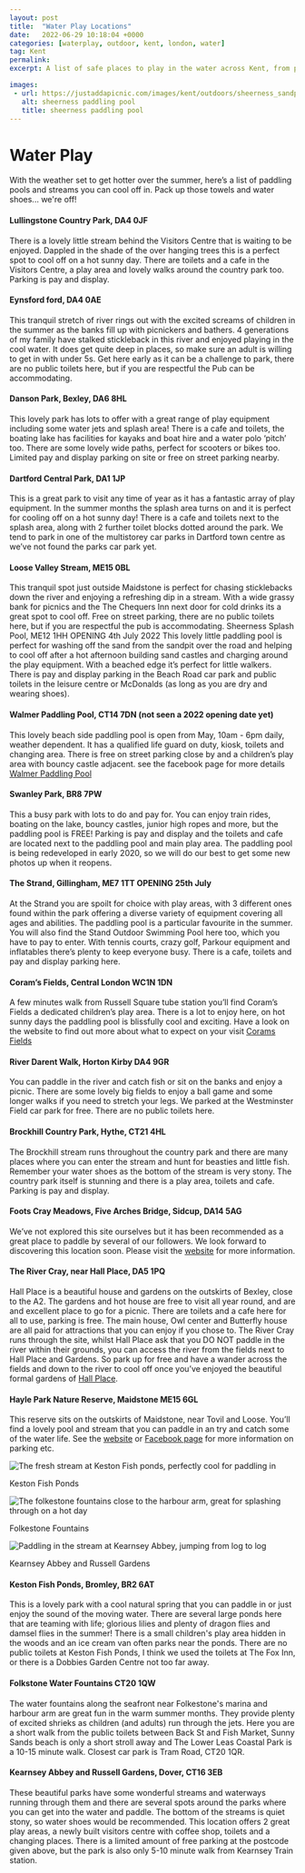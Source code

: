 ```yaml
---
layout: post
title:  "Water Play Locations"
date:   2022-06-29 10:18:04 +0000
categories: [waterplay, outdoor, kent, london, water]
tag: Kent
permalink: 
excerpt: A list of safe places to play in the water across Kent, from paddling pools, to little streams.

images: 
 - url: https://justaddapicnic.com/images/kent/outdoors/sheerness_sandpit/sheerness4.jpg
   alt: sheerness paddling pool 
   title: sheerness paddling pool
---
```


# Water Play
With the weather set to get hotter over the summer, here’s a list of paddling pools and streams you can cool off in. Pack up those towels and water shoes... we're off!

#### Lullingstone Country Park, DA4 0JF
There is a lovely little stream behind the Visitors Centre that is waiting to be enjoyed. Dappled in the shade of the over hanging trees this is a perfect spot to cool off on a hot sunny day. There are toilets and a cafe in the Visitors Centre, a play area and lovely walks around the country park too. Parking is pay and display.


#### Eynsford ford, DA4 0AE
This tranquil stretch of river rings out with the excited screams of children in the summer as the banks fill up with picnickers and bathers. 4 generations of my family have stalked stickleback in this river and enjoyed playing in the cool water. It does get quite deep in places, so make sure an adult is willing to get in with under 5s. Get here early as it can be a challenge to park, there are no public toilets here, but if you are respectful the Pub can be accommodating.

#### Danson Park, Bexley, DA6 8HL
This lovely park has lots to offer with a great range of play equipment including some water jets and splash area! There is a cafe and toilets, the boating lake has facilities for kayaks and boat hire and a water polo ‘pitch’ too. There are some lovely wide paths, perfect for scooters or bikes too. Limited pay and display parking on site or free on street parking nearby.

#### Dartford Central Park, DA1 1JP
This is a great park to visit any time of year as it has a fantastic array of play equipment. In the summer months the splash area turns on and it is perfect for cooling off on a hot sunny day! There is a cafe and toilets next to the splash area, along with 2 further toilet blocks dotted around the park. We tend to park in one of the multistorey car parks in Dartford town centre as we’ve not found the parks car park yet.

#### Loose Valley Stream, ME15 0BL
This tranquil spot just outside Maidstone is perfect for chasing sticklebacks down the river and enjoying a refreshing dip in a stream. With a wide grassy bank for picnics and the The Chequers Inn next door for cold drinks its a great spot to cool off. Free on street parking, there are no public toilets here, but if you are respectful the pub is accommodating.
Sheerness Splash Pool, ME12 1HH OPENING 4th July 2022
This lovely little paddling pool is perfect for washing off the sand from the sandpit over the road and helping to cool off after a hot afternoon building sand castles and charging around the play equipment. With a beached edge it’s perfect for little walkers. There is pay and display parking in the Beach Road car park and public toilets in the leisure centre or McDonalds (as long as you are dry and wearing shoes).

#### Walmer Paddling Pool, CT14 7DN (not seen a 2022 opening date yet)
This lovely beach side paddling pool is open from May, 10am - 6pm daily, weather dependent. It has a qualified life guard on duty, kiosk, toilets and changing area. There is free on street parking close by and a children’s play area with bouncy castle adjacent.
see the facebook page for more details [Walmer Paddling Pool](https://www.facebook.com/paddlingpoolwalmer/)

#### Swanley Park, BR8 7PW
This a busy park with lots to do and pay for. You can enjoy train rides, boating on the lake, bouncy castles, junior high ropes and more, but the paddling pool is FREE! Parking is pay and display and the toilets and cafe are located next to the paddling pool and main play area. The paddling pool is being redeveloped in early 2020, so we will do our best to get some new photos up when it reopens.

#### The Strand, Gillingham, ME7 1TT OPENING 25th July
At the Strand you are spoilt for choice with play areas, with 3 different ones found within the park offering a diverse variety of equipment covering all ages and abilities. The paddling pool is a particular favourite in the summer. You will also find the Stand Outdoor Swimming Pool here too, which you have to pay to enter. With tennis courts, crazy golf, Parkour equipment and inflatables there’s plenty to keep everyone busy. There is a cafe, toilets and pay and display parking here. 

#### Coram’s Fields, Central London WC1N 1DN
A few minutes walk from Russell Square tube station you’ll find Coram’s Fields a dedicated children’s play area. There is a lot to enjoy here, on hot sunny days the paddling pool is blissfully cool and exciting. Have a look on the website to find out more about what to expect on your visit [Corams Fields](https://www.coramsfields.org/park-playground/)

#### River Darent Walk, Horton Kirby DA4 9GR
You can paddle in the river and catch fish or sit on the banks and enjoy a picnic. There are some lovely big fields to enjoy a ball game and some longer walks if you need to stretch your legs. We parked at the Westminster Field car park for free. There are no public toilets here.

#### Brockhill Country Park, Hythe, CT21 4HL
The Brockhill stream runs throughout the country park and there are many places where you can enter the stream and hunt for beasties and little fish. Remember your water shoes as the bottom of the stream is very stony. The country park itself is stunning and there is a play area, toilets and cafe. Parking is pay and display.

#### Foots Cray Meadows, Five Arches Bridge, Sidcup, DA14 5AG
We’ve not explored this site ourselves but it has been recommended as a great place to paddle by several of our followers. We look forward to discovering this location soon. Please visit the [website](footscraymeadows.org) for more information.

#### The River Cray, near Hall Place, DA5 1PQ
Hall Place is a beautiful house and gardens on the outskirts of Bexley, close to the A2. The gardens and hot house are free to visit all year round, and are and excellent place to go for a picnic. There are toilets and a cafe here for all to use, parking is free. The main house, Owl center and Butterfly house are all paid for attractions that you can enjoy if you chose to. The River Cray runs through the site, whilst Hall Place ask that you DO NOT paddle in the river within their grounds, you can access the river from the fields next to Hall Place and Gardens. So park up for free and have a wander across the fields and down to the river to cool off once you’ve enjoyed the beautiful formal gardens of [Hall Place](https://www.hallplace.org.uk/).

#### Hayle Park Nature Reserve, Maidstone ME15 6GL
This reserve sits on the outskirts of Maidstone, near Tovil and Loose. You’ll find a lovely pool and stream that you can paddle in an try and catch some of the water life. See the [website](https://www.hayleparknaturereserve.org.uk/about-the-garden) or [Facebook page](https://www.facebook.com/hayleparknaturereserve/photos/?ref=page_internal) for more information on parking etc.

<div class="container">

  <div class="row">

  <div class="col-md-4">
    <div class="card" id="portrait">
      <img src="https://justaddapicnic.com/images/kent/outdoors/keston-fish-ponds/keston1.jpeg" alt="The fresh stream at Keston Fish ponds, perfectly cool for paddling in" class="img-fluid">
      <p>Keston Fish Ponds</p>
    </div>  
  </div>

  <div class="col-md-4">
    <div class="card" id="landscape">
      <img src="https://justaddapicnic.com/images/kent/outdoors/folkestone_park/folkestone-waterfountain.jpeg" alt="The folkestone fountains close to the harbour arm, great for splashing through on a hot day" class="img-fluid">
      <p>Folkestone Fountains</p>
    </div>
  </div>

  <div class="col-md-4">
    <div class="card" id="portrait">
      <img src="/workspaces/justaddapicnic.com/images/kent/outdoors/russell-gardens/russell-gardens9.jpeg" alt="Paddling in the stream at Kearnsey Abbey, jumping from log to log" class="img-fluid">
      <p>Kearnsey Abbey and Russell Gardens</p>
    </div>
  </div>

  </div>      
</div>

#### Keston Fish Ponds, Bromley, BR2 6AT
This is a lovely park with a cool natural spring that you can paddle in or just enjoy the sound of the moving water. There are several large ponds here that are teaming with life; glorious lilies and plenty of dragon flies and damsel flies in the summer! There is a small children's play area hidden in the woods and an ice cream van often parks near the ponds. There are no public toilets at Keston Fish Ponds, I think we used the toilets at The Fox Inn, or there is a Dobbies Garden Centre not too far away.

#### Folkstone Water Fountains CT20 1QW
The water fountains along the seafront near Folkestone's marina and harbour arm are great fun in the warm summer months. They provide plenty of excited shrieks as children (and adults) run through the jets. Here you are a short walk from the public toilets between Back St and Fish Market, Sunny Sands beach is only a short stroll away and The Lower Leas Coastal Park is a 10-15 minute walk. Closest car park is Tram Road, CT20 1QR.

#### Kearnsey Abbey and Russell Gardens, Dover, CT16 3EB
These beautiful parks have some wonderful streams and waterways running through them and there are several spots around the parks where you can get into the water and paddle.  The bottom of the streams is quiet stony, so water shoes would be recommended.  This location offers 2 great play areas, a newly built visitors centre with coffee shop, toilets and a changing places. There is a limited amount of free parking at the postcode given above, but the park is also only 5-10 minute walk from Kearnsey Train station.


